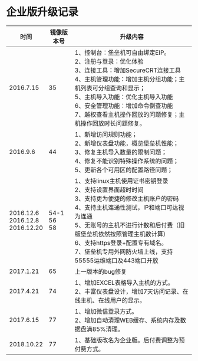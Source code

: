 

# 企业版升级记录

<table>
<thead>
<tr class="header">
<th>时间</th>
<th>镜像版本号</th>
<th>升级内容</th>
</tr>
</thead>
<tbody>
<tr class="odd">
<td>2016.7.15</td>
<td>35</td>
<td>1、控制台：堡垒机可自由绑定EIP。<br />
2、注册与登录：优化体验<br />
3、连接工具：增加SecureCRT连接工具<br />
4、主机管理功能：增加主机分组功能；主机列表可分组查询和显示；<br />
5、主机导入功能：优化主机导入功能<br />
6、安全管理功能：增加命令倒查功能<br />
7、越权查看主机操作回放的问题修复；主机操作回放时长问题修复。</td>
</tr>
<tr class="even">
<td>2016.9.6</td>
<td>44</td>
<td>1、新增访问规则功能；<br />
2、新增仪表盘功能，概览堡垒机性能；<br />
3、修复主机导入数量的限制问题；<br />
4、修复不能识别特殊操作系统的问题；<br />
5、更新各个可用区的配置路径问题；</td>
</tr>
<tr class="odd">
<td>2016.12.6<br />
2016.12.8<br />
2016.12.20</td>
<td>54-1<br />
56<br />
58</td>
<td>1、支持linux主机使用证书密钥登录<br />
2、支持设置界面超时时间<br />
3、支持更为便捷的修改主机账户的密码<br />
4、支持主机连通性测试，IP和端口可达视为连通<br />
5、无账号的主机不进行计数和后付费（旧版堡垒机依然按照管理主机数计算）<br />
6、支持https登录+配置专有域名。<br />
7、堡垒机专用外网防火墙上线，支持55555运维端口及443端口开放</td>
</tr>
<tr class="even">
<td>2017.1.21</td>
<td>65</td>
<td>上一版本的bug修复</td>
</tr>
<tr class="odd">
<td>2017.4.21</td>
<td>74</td>
<td>1、增加EXCEL表格导入主机的方式。<br />
2、丰富仪表盘设计，增加7天访问记录、在线主机、在线用户的显示。</td>
</tr>
<tr class="even">
<td>2017.6.15</td>
<td>77</td>
<td>1、增加微信登录方式。<br />
2、增加自动清理WEB缓存、系统内存及数据盘满85%清理。<br />
</td>
</tr>
<tr class="odd">
<td>2018.10.22</td>
<td>77</td>
<td>1、基础版改名为企业版。后付费调整为预付费方式。</td>
</tr>
</tbody>
</table>
